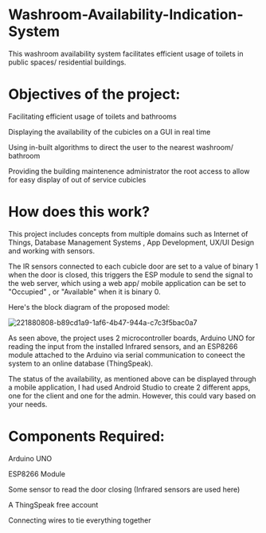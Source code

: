 # Washroom-Availability-Indication-System
This washroom availability system facilitates efficient usage of toilets in public spaces/ residential buildings.

# Objectives of the project:

Facilitating efficient usage of toilets and bathrooms

Displaying the availability of the cubicles on a GUI in real time

Using in-built algorithms to direct the user to the nearest washroom/ bathroom

Providing the building maintenence administrator the root access to allow for easy display of out of service cubicles

# How does this work?

This project includes concepts from multiple domains such as Internet of Things, Database Management Systems , App Development, UX/UI Design and working with sensors. 

The IR sensors connected to each cubicle door are set to a value of binary 1 when the door is closed, this triggers the ESP module to send the signal to the web server, which using a web app/ mobile application can be set to "Occupied" , or "Available" when it is binary 0.

Here's the block diagram of the proposed model:

![221880808-b89cd1a9-1af6-4b47-944a-c7c3f5bac0a7](https://user-images.githubusercontent.com/78555241/232109538-76f8cd36-39f1-431d-87bd-cd7099a5c17d.png)

As seen above, the project uses 2 microcontroller boards, Arduino UNO for reading the input from the installed Infrared sensors, and an ESP8266 module attached to the Arduino via serial communication to coneect the system to an online database (ThingSpeak).

The status of the availability, as mentioned above can be displayed through a mobile application, I had used Android Studio to create 2 different apps, one for the client and one for the admin. However, this could vary based on your needs.

# Components Required:

Arduino UNO 

ESP8266 Module

Some sensor to read the door closing (Infrared sensors are used here)

A ThingSpeak free account

Connecting wires to tie everything together
